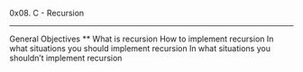 0x08. C - Recursion
***

General Objectives
**
	What is recursion
	How to implement recursion
	In what situations you should implement recursion
	In what situations you shouldn’t implement recursion
